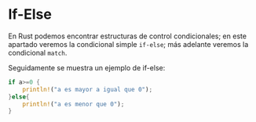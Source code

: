 # If-Else

En Rust podemos encontrar estructuras de control condicionales; en este apartado veremos la condicional simple ```if-else```; más adelante veremos la condicional ```match```.

Seguidamente se muestra un ejemplo de if-else:

```rust
if a>=0 {
    println!("a es mayor a igual que 0");
}else{
    println!("a es menor que 0");
}
```